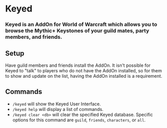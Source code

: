 # Keyed
### Keyed is an AddOn for World of Warcraft which allows you to browse the Mythic+ Keystones of your guild mates, party members, and friends.

## Setup
Have guild members and friends install the AddOn. It isn't possible for Keyed to "talk" to players who do not have the AddOn installed, so for them to show and update on the list, having the AddOn installed is a requirement.

## Commands
* `/keyed` will show the Keyed User Interface.
* `/keyed help` will display a list of commands.
* `/keyed clear <db>` will clear the specified Keyed database. Specific options for this command are `guild`, `friends`, `characters`, or `all`.
